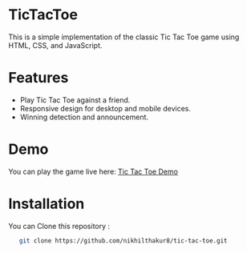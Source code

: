 # TicTacToe
This is a simple implementation of the classic Tic Tac Toe game using HTML, CSS, and JavaScript.
# Features
- Play Tic Tac Toe against a friend.
  <br>
- Responsive design for desktop and mobile devices.
  <br>
- Winning detection and announcement.
  <br>
# Demo 
You can play the game live here: [Tic Tac Toe Demo](https://nikhiltictactoe.netlify.app/)
# Installation
You can Clone this repository :
```bash
   git clone https://github.com/nikhilthakur8/tic-tac-toe.git
